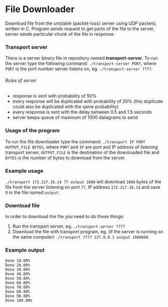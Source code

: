 # File Downloader
Download file from the unstable (packet-loss) server using UDP packets, written in C. Program sends request to get parts of the file to the server, server sends particular chunk of the file in response. 

### Transport server
There is a server binary file in repository named **transport-server**. To run the server type the following command: ```./transport-server PORT```, where ```PORT``` is the port number server listens on, eg. ```./transport-server 7777```.
###### Rules of server
* response is sent with probability of $50\%$
* every response will be duplicated with  probability of $20\%$ (this duplicate could also be duplicated with the same probability)
* every response is sent with the delay between $0.5$ and $1.5$ seconds
* server keeps queue of maximum of 1000 datagrams to send

### Usage of the program
To run the file downloader type the command: ```./transport IP PORT OUTPUT_FILE BYTES```, where ```PORT``` and ```IP``` are port and IP address of listening transport server, ```OUTPUT_FILE``` is the destination of the downloaded file and ```BYTES``` is the number of bytes to download from the server.

### Example usage
```./transport 172.217.16.14 77 output 1000``` will download ```1000``` bytes of the file from the server listening on port ```77```, IP address ```172.217.16.14``` and save it in the file named ```output```.

### Download file
In order to download the file you need to do these things:
1) Run the transport server, eg. ```./transport-server 7777```
2) Download the file with transport program, eg. (if the server is running on the same computer) ```./transport 7777 127.0.0.1 output 1000000```.

### Example output
```
Done 10.00%
Done 20.00%
Done 30.00%
Done 40.00%
Done 50.00%
Done 60.00%
Done 70.00%
Done 80.00%
Done 90.00%
Done 100.00%
```